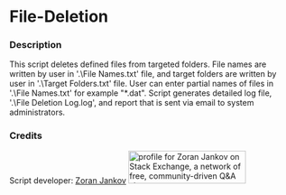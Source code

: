 # File-Deletion

### Description

This script deletes defined files from targeted folders. File names are written by user in '.\File Names.txt' file, and target folders are written by user in '.\Target Folders.txt' file. User can enter partial names of files in '.\File Names.txt' for example "*.dat". Script generates detailed log file, '.\File Deletion Log.log', and report that is sent via email to system administrators.

### Credits

Script developer:  [Zoran Jankov](https://www.linkedin.com/in/zoran-jankov-b1054b196/)
<a href="https://stackexchange.com/users/12947676/zoran-jankov"><img src="https://stackexchange.com/users/flair/12947676.png" width="208" height="58" alt="profile for Zoran Jankov on Stack Exchange, a network of free, community-driven Q&amp;A sites" title="profile for Zoran Jankov on Stack Exchange, a network of free, community-driven Q&amp;A sites" /></a>

